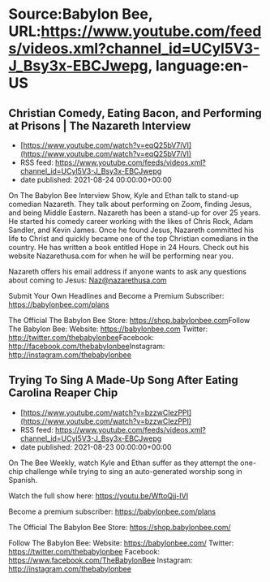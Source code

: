 # Source:Babylon Bee, URL:https://www.youtube.com/feeds/videos.xml?channel_id=UCyl5V3-J_Bsy3x-EBCJwepg, language:en-US

## Christian Comedy, Eating Bacon, and Performing at Prisons | The Nazareth Interview
 - [https://www.youtube.com/watch?v=eqQ25bV7iVI](https://www.youtube.com/watch?v=eqQ25bV7iVI)
 - RSS feed: https://www.youtube.com/feeds/videos.xml?channel_id=UCyl5V3-J_Bsy3x-EBCJwepg
 - date published: 2021-08-24 00:00:00+00:00

On The Babylon Bee Interview Show, Kyle and Ethan talk to stand-up comedian Nazareth. They talk about performing on Zoom, finding Jesus, and being Middle Eastern. Nazareth has been a stand-up for over 25 years. He started his comedy career working with the likes of Chris Rock, Adam Sandler, and Kevin James. Once he found Jesus, Nazareth committed his life to Christ and quickly became one of the top Christian comedians in the country. He has written a book entitled Hope in 24 Hours. Check out his website Nazarethusa.com  for when he will be performing near you. 

Nazareth offers his email address if anyone wants to ask any questions about coming to Jesus: Naz@nazarethusa.com

Submit Your Own Headlines and Become a Premium Subscriber: https://babylonbee.com/plans

The Official The Babylon Bee Store: https://shop.babylonbee.com​​​​
Follow The Babylon Bee:
Website: https://babylonbee.com​​​​
Twitter: http://twitter.com/thebabylonbee
​​​​Facebook: http://facebook.com/thebabylonbee
​​​​Instagram: http://instagram.com/thebabylonbee​

## Trying To Sing A Made-Up Song After Eating Carolina Reaper Chip
 - [https://www.youtube.com/watch?v=bzzwCIezPPI](https://www.youtube.com/watch?v=bzzwCIezPPI)
 - RSS feed: https://www.youtube.com/feeds/videos.xml?channel_id=UCyl5V3-J_Bsy3x-EBCJwepg
 - date published: 2021-08-23 00:00:00+00:00

On The Bee Weekly, watch Kyle and Ethan suffer as they attempt the one-chip challenge while trying to sing an auto-generated worship song in Spanish.

Watch the full show here: https://youtu.be/WftoQjj-IVI

Become a premium subscriber:  https://babylonbee.com/plans

The Official The Babylon Bee Store:  https://shop.babylonbee.com/

Follow The Babylon Bee:
Website: https://babylonbee.com/
Twitter: https://twitter.com/thebabylonbee
Facebook: https://www.facebook.com/TheBabylonBee
Instagram: http://instagram.com/thebabylonbee

